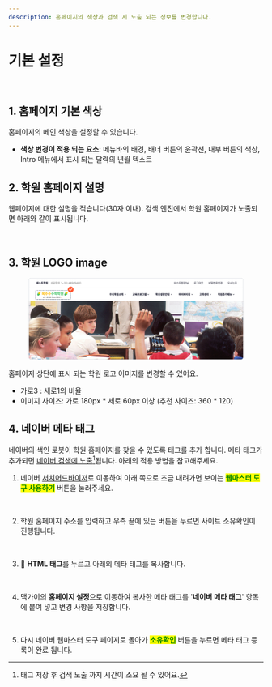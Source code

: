 ```yaml
---
description: 홈페이지의 색상과 검색 시 노출 되는 정보를 변경합니다.
---
```


# 기본 설정

<figure><img src="../../.gitbook/assets/홈페이지 기본 설정.png" alt=""><figcaption></figcaption></figure>

## 1. 홈페이지 기본 색상

홈페이지의 메인 색상을 설정할 수 있습니다.&#x20;

* **색상 변경이 적용 되는 요소**: 메뉴바의 배경, 배너 버튼의 윤곽선, 내부 버튼의 색상, Intro 메뉴에서 표시 되는 달력의 년월 텍스트

## 2. 학원 홈페이지 설명

웹페이지에 대한 설명을 적습니다(30자 이내). 검색 엔진에서 학원 홈페이지가 노출되면 아래와 같이 표시됩니다.

<figure><img src="../../.gitbook/assets/홈페이지 설명 예시.png" alt=""><figcaption></figcaption></figure>

## 3. 학원 LOGO image

<figure><img src="../../.gitbook/assets/image (214).png" alt=""><figcaption></figcaption></figure>

홈페이지 상단에 표시 되는 학원 로고 이미지를 변경할 수 있어요.

* 가로3 : 세로1의 비율
* 이미지 사이즈: 가로 180px \* 세로 60px 이상 (추천 사이즈: 360 \* 120)

## 4. 네이버 메타 태그

네이버의 색인 로봇이 학원 홈페이지를 찾을 수 있도록 태그를 추가 합니다. 메타 태그가 추가되면 [네이버 검색에 노출](#user-content-fn-1)[^1]됩니다. 아래의 적용 방법을 참고해주세요.&#x20;

1. 네이버 [서치어드바이저](https://searchadvisor.naver.com/)로 이동하여 아래 쪽으로 조금 내려가면 보이는 <mark style="color:green;">**웹마스터 도구 사용하기**</mark> 버튼을 눌러주세요.

<figure><img src="../../.gitbook/assets/네이버웹마스터.png" alt=""><figcaption></figcaption></figure>

2. 학원 홈페이지 주소를 입력하고 우측 끝에 있는 버튼을 누르면 사이트 소유확인이 진행됩니다.

<figure><img src="../../.gitbook/assets/사이트 등록.png" alt=""><figcaption></figcaption></figure>

3. 🔘 **HTML 태그**를 누르고 아래의 메타 태그를 복사합니다.

<figure><img src="../../.gitbook/assets/사이트 소유확인.png" alt=""><figcaption></figcaption></figure>

4. 맥가이의 **홈페이지 설정**으로 이동하여 복사한 메타 태그를 '**네이버 메타 태그**' 항목 에 붙여 넣고 변경 사항을 저장합니다.

<figure><img src="../../.gitbook/assets/메타 태그 붙여넣기.png" alt=""><figcaption></figcaption></figure>

5. 다시 네이버 웹마스터 도구 페이지로 돌아가 <mark style="color:green;">**소유확인**</mark> 버튼을 누르면 메타 태그 등록이 완료 됩니다.

[^1]: 태그 저장 후 검색 노출 까지 시간이 소요 될 수 있어요.
